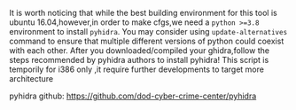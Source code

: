 It is worth noticing that while the best building environment for this tool is ubuntu 16.04,however,in order to make cfgs,we need a `python >=3.8` environment to install `pyhidra`.
You may consider using `update-alternatives` command to ensure that multiple different versions of python could coexist with each other.
After you downloaded/compiled your ghidra,follow the steps recommended by pyhidra authors to install pyhidra!
This script is temporily for i386 only ,it require further developments to target more architecture

pyhidra github: https://github.com/dod-cyber-crime-center/pyhidra
